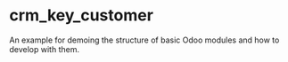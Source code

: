 # crm_key_customer
An example for demoing the structure of basic Odoo modules and how to develop with them.
